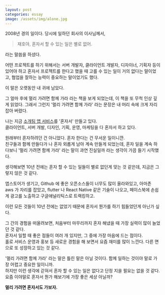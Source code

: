 ```yaml
---
layout: post
categories: essay
image: /assets/img/alone.jpg
---
```


2008년 경의 일이다. 당시에 일하던 회사의 이사님께서,  
> 재호야, 혼자서 할 수 있는 일은 별로 없어.

라는 말씀을 하셨다.


어떤 프로젝트를 하기 위해서는 서버 개발자, 클라이언트 개발자, 디자이너, 기획자 등이 있어야 하고 혼자서 프로젝트를 한다고 했을 때 고를 수 있는 일이 거의 없다는 말이었고, 협업을 잘하는 능력이 중요하는 말이었기도 했다.

이 말은 오랫동안 내 귀에 남았다.

그 얼마 후에 멀리 가려면 함께 가라 라는 책을 보게 되었는데, 이 책을 또 무척 인상 깊게 읽었다. 그래서 그런지  '멀리 가려면 함께 가라' 라는 문장은 내 머리 속에 크게 자리 잡아 버렸다.

나는 지금 [소개팅 앱 서비스](https://withcoffee.app/companies/major)를 '혼자서' 만들고 있다.  
클라이언트, 서버 개발, 디자인, 기획, 운영, 마케팅을 다 혼자서 하고 있다.

원래부터 혼자하려던 건 아니었다. 혼자 한다는 건 무서운 일이니깐.  
친구들과 함께 만들다가 나 혼자 외롭게 남아 계속 만들게 되었는데, 혼자 일을 계속 하다보니 '멀리 가려면 함께 가라' 라는 말이 과연 진실일까 라는 생각이 가끔 들기 시작했다.

생각해보면 10년 전에는 혼자 할 수 있는 일들이 별로 없던게 맞는 것 같은데, 지금은 그렇지 않은 것 같다.

앱스토어가 생기고, Github 에 좋은 오픈소스들이 너무도 많이 올라와있고, 아마존 aws 가 자리를 잡았고, flutter 나 React Native 같은 기술이 나오고, 페이스북에 손쉽게 광고를 노출하고 구글애널리틱스로 트랙킹하고.

이런 모든 것들이 10년 전에는 없었기 때문에 혼자서 뭔가를 하기 힘들었던게 아닌가 싶다.

그 간의 경험을 떠올려보면, 처음부터 마무리까지 혼자 해냈을 때 가장 실력이 많이 늘었던 것 같다.  
혼자서 일할 때 좋은 점들이 여러 개 있지만, 그 중에 가장 마음에 드는 점이다.  
홀로 서비스 운영과 홍보 등 새로운 경험을 해 보면서 요즘 재미를 많이 느낀다. 다른 면으로 또 성장하고 있는 것 같다.

'멀리 가려면 함께 가라' 라는 말은 틀린 말은 아닐 것이다. 함께 일하는 것이야 말로 가장 어렵고 중요한 일이니까.  
하지만 이런 생각에 갇혀서 혼자 할 수 있는 일은 없다고 단정 지을 필요는 없을 것 같다.  
요즘 이야말로 혼자서 뭔가 해보기에 가장 좋은 세상 아닐까?

**멀리 가려면 혼자서도 가보자.**